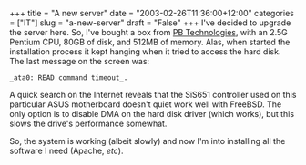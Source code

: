 +++
title = "A new server"
date = "2003-02-26T11:36:00+12:00"
categories = ["IT"]
slug = "a-new-server"
draft = "False"
+++
I've decided to upgrade the server here. So, I've bought a box from [PB
Technologies](https://www.pbtech.co.nz/), with an 2.5G Pentium CPU, 80GB of
disk, and 512MB of memory. Alas, when started the installation process it kept
hanging when it tried to access the hard disk. The last message on the screen
was:

    _ata0: READ command timeout_.

A quick search on the Internet reveals that the SiS651 controller used
on this particular ASUS motherboard doesn't quiet work well with FreeBSD. 
The only option is to disable DMA on the hard disk driver (which works), but
this slows the drive's performance somewhat.

So, the system is working (albeit slowly) and now I'm into installing
all the software I need (Apache, _etc_).

